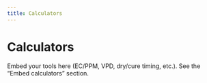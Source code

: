 ```yaml
---
title: Calculators
---
```


# Calculators

Embed your tools here (EC/PPM, VPD, dry/cure timing, etc.). See the “Embed calculators” section.
